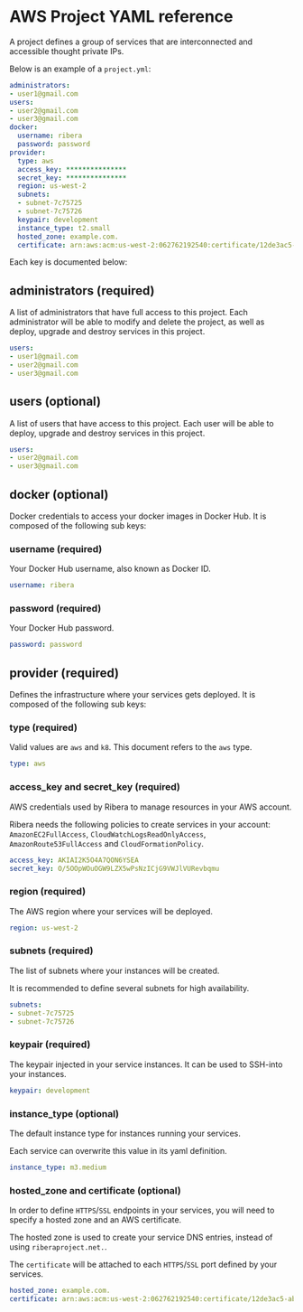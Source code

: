 # AWS Project YAML reference

A project defines a group of services that are interconnected and accessible thought private IPs.

Below is an example of a `project.yml`:

```yaml
administrators:
- user1@gmail.com
users:
- user2@gmail.com
- user3@gmail.com
docker:
  username: ribera
  password: password
provider:
  type: aws
  access_key: ***************
  secret_key: ***************
  region: us-west-2
  subnets:
  - subnet-7c75725
  - subnet-7c75726
  keypair: development
  instance_type: t2.small
  hosted_zone: example.com.
  certificate: arn:aws:acm:us-west-2:062762192540:certificate/12de3ac5-abcd-461a-1234-9e81250b33d8
```

Each key is documented below:

## administrators (required)

A list of administrators that have full access to this project. Each administrator will be able to modify and delete the project, as well as deploy, upgrade and destroy services in this project.

```yaml
users:
- user1@gmail.com
- user2@gmail.com
- user3@gmail.com
```

## users (optional)

A list of users that have access to this project. Each user will be able to deploy, upgrade and destroy services in this project.

```yaml
users:
- user2@gmail.com
- user3@gmail.com
```

## docker (optional)

Docker credentials to access your docker images in Docker Hub. It is composed of the following sub keys:

### username (required)

Your Docker Hub username, also known as Docker ID.

```yaml
username: ribera
```

### password (required)

Your Docker Hub password.

```yaml
password: password
```

## provider (required)

Defines the infrastructure where your services gets deployed. It is composed of the following sub keys:

### type (required)

Valid values are `aws` and `k8`. This document refers to the `aws` type.

```yaml
type: aws
```

### access_key and secret_key (required)

AWS credentials used by Ribera to manage resources in your AWS account.

Ribera needs the following policies to create services in your account: `AmazonEC2FullAccess`, `CloudWatchLogsReadOnlyAccess`, `AmazonRoute53FullAccess` and `CloudFormationPolicy`.

```yaml
access_key: AKIAI2K5O4A7QON6YSEA
secret_key: O/5OOpWOuOGW9LZX5wPsNzICjG9VWJlVURevbqmu
```

### region (required)

The AWS region where your services will be deployed.

```yaml
region: us-west-2
```

### subnets (required)

The list of subnets where your instances will be created.

It is recommended to define several subnets for high availability.

```yaml
subnets:
- subnet-7c75725
- subnet-7c75726
```

### keypair (required)

The keypair injected in your service instances. It can be used to SSH-into your instances.

```yaml
keypair: development
```

### instance_type (optional)

The default instance type for instances running your services.

Each service can overwrite this value in its yaml definition.

```yaml
instance_type: m3.medium
```

### hosted_zone and certificate (optional)

In order to define `HTTPS`/`SSL` endpoints in your services, you will need to specify a hosted zone and an AWS certificate.

The hosted zone is used to create your service DNS entries, instead of using `riberaproject.net.`.

The `certificate` will be attached to each `HTTPS`/`SSL` port defined by your services.

```yaml
hosted_zone: example.com.
certificate: arn:aws:acm:us-west-2:062762192540:certificate/12de3ac5-abcd-461a-1234-9e81250b33d8
```
